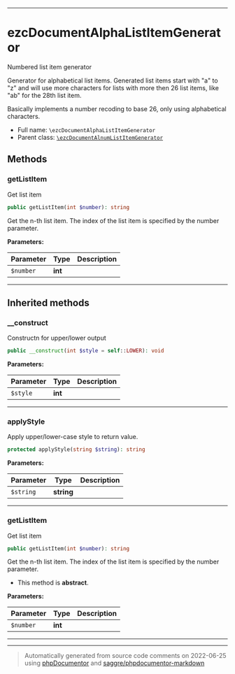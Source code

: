 ***

# ezcDocumentAlphaListItemGenerator

Numbered list item generator

Generator for alphabetical list items. Generated list items start with "a"
to "z" and will use more characters for lists with more then 26 list items,
like "ab" for the 28th list item.

Basically implements a number recoding to base 26, only using alphabetical
characters.

* Full name: `\ezcDocumentAlphaListItemGenerator`
* Parent class: [`\ezcDocumentAlnumListItemGenerator`](./ezcDocumentAlnumListItemGenerator.md)




## Methods


### getListItem

Get list item

```php
public getListItem(int $number): string
```

Get the n-th list item. The index of the list item is specified by the
number parameter.






**Parameters:**

| Parameter | Type | Description |
|-----------|------|-------------|
| `$number` | **int** |  |




***


## Inherited methods


### __construct

Constructn for upper/lower output

```php
public __construct(int $style = self::LOWER): void
```








**Parameters:**

| Parameter | Type | Description |
|-----------|------|-------------|
| `$style` | **int** |  |




***

### applyStyle

Apply upper/lower-case style to return value.

```php
protected applyStyle(string $string): string
```








**Parameters:**

| Parameter | Type | Description |
|-----------|------|-------------|
| `$string` | **string** |  |




***

### getListItem

Get list item

```php
public getListItem(int $number): string
```

Get the n-th list item. The index of the list item is specified by the
number parameter.


* This method is **abstract**.



**Parameters:**

| Parameter | Type | Description |
|-----------|------|-------------|
| `$number` | **int** |  |




***


***
> Automatically generated from source code comments on 2022-06-25 using [phpDocumentor](http://www.phpdoc.org/) and [saggre/phpdocumentor-markdown](https://github.com/Saggre/phpDocumentor-markdown)
